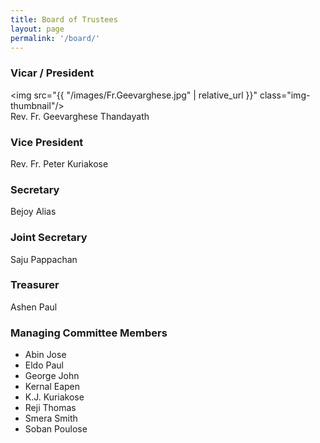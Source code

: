 ```yaml
---
title: Board of Trustees
layout: page
permalink: '/board/'
---
```

      
### Vicar / President
<img src="{{ "/images/Fr.Geevarghese.jpg" | relative_url }}" class="img-thumbnail"/> <br />
Rev. Fr. Geevarghese Thandayath

### Vice President
Rev. Fr. Peter Kuriakose

### Secretary
Bejoy Alias

### Joint Secretary
Saju Pappachan

### Treasurer
Ashen Paul

### Managing Committee Members
- Abin Jose
- Eldo Paul
- George John
- Kernal Eapen
- K.J. Kuriakose
- Reji Thomas
- Smera Smith
- Soban Poulose
